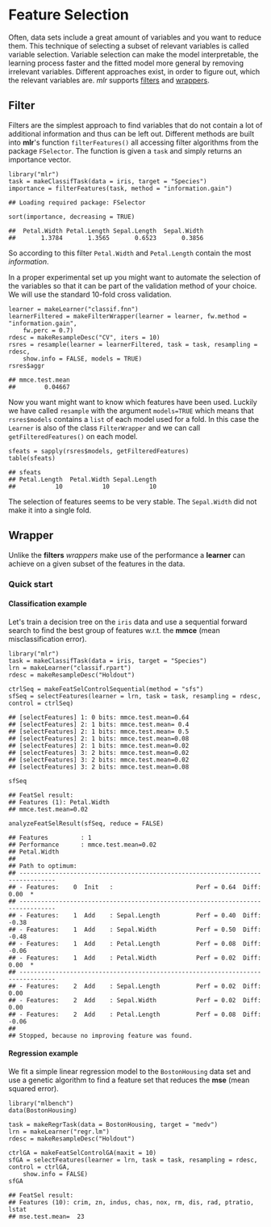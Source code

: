 Feature Selection
==================

Often, data sets include a great amount of variables and you want to reduce them. 
This technique of selecting a subset of relevant variables is called variable selection. 
Variable selection can make the model interpretable, the learning process faster and the fitted model more general by removing irrelevant variables. 
Different approaches exist, in order to figure out, which the relevant variables are.
*mlr* supports [filters](#Filter) and [wrappers](#Wrapper).

Filter
------

Filters are the simplest approach to find variables that do not contain a lot of additional information and thus can be left out.
Different methods are built into **mlr**'s function `filterFeatures()` all accessing filter algorithms from the package `FSelector`.
The function is given a `task` and simply returns an importance vector.

```splus
library("mlr")
task = makeClassifTask(data = iris, target = "Species")
importance = filterFeatures(task, method = "information.gain")
```

```
## Loading required package: FSelector
```

```splus
sort(importance, decreasing = TRUE)
```

```
##  Petal.Width Petal.Length Sepal.Length  Sepal.Width 
##       1.3784       1.3565       0.6523       0.3856
```

So according to this filter `Petal.Width` and `Petal.Length` contain the most *information*.

In a proper experimental set up you might want to automate the selection of the variables so that it can be part of the validation method of your choice.
We will use the standard 10-fold cross validation.

```splus
learner = makeLearner("classif.fnn")
learnerFiltered = makeFilterWrapper(learner = learner, fw.method = "information.gain", 
    fw.perc = 0.7)
rdesc = makeResampleDesc("CV", iters = 10)
rsres = resample(learner = learnerFiltered, task = task, resampling = rdesc, 
    show.info = FALSE, models = TRUE)
rsres$aggr
```

```
## mmce.test.mean 
##        0.04667
```

Now you want might want to know which features have been used.
Luckily we have called `resample` with the argument `models=TRUE` which means that `rsres$models` contains a `list` of each model used for a fold.
In this case the `Learner` is also of the class `FilterWrapper` and we can call `getFilteredFeatures()` on each model.

```splus
sfeats = sapply(rsres$models, getFilteredFeatures)
table(sfeats)
```

```
## sfeats
## Petal.Length  Petal.Width Sepal.Length 
##           10           10           10
```

The selection of features seems to be very stable.
The `Sepal.Width` did not make it into a single fold.

Wrapper
-------

Unlike the **filters** *wrappers* make use of the performance a **learner** can achieve on a given subset of the features in the data.

### Quick start

#### Classification example

Let's train a decision tree on the ``iris`` data and use a sequential forward search to find the best group of features w.r.t. the **mmce** (mean misclassification error).


```splus
library("mlr")
task = makeClassifTask(data = iris, target = "Species")
lrn = makeLearner("classif.rpart")
rdesc = makeResampleDesc("Holdout")

ctrlSeq = makeFeatSelControlSequential(method = "sfs")
sfSeq = selectFeatures(learner = lrn, task = task, resampling = rdesc, control = ctrlSeq)
```

```
## [selectFeatures] 1: 0 bits: mmce.test.mean=0.64
## [selectFeatures] 2: 1 bits: mmce.test.mean= 0.4
## [selectFeatures] 2: 1 bits: mmce.test.mean= 0.5
## [selectFeatures] 2: 1 bits: mmce.test.mean=0.08
## [selectFeatures] 2: 1 bits: mmce.test.mean=0.02
## [selectFeatures] 3: 2 bits: mmce.test.mean=0.02
## [selectFeatures] 3: 2 bits: mmce.test.mean=0.02
## [selectFeatures] 3: 2 bits: mmce.test.mean=0.08
```

```splus
sfSeq
```

```
## FeatSel result:
## Features (1): Petal.Width
## mmce.test.mean=0.02
```

```splus
analyzeFeatSelResult(sfSeq, reduce = FALSE)
```

```
## Features         : 1
## Performance      : mmce.test.mean=0.02
## Petal.Width
## 
## Path to optimum:
## --------------------------------------------------------------------------------
## - Features:    0  Init   :                       Perf = 0.64  Diff:  0.00  *
## --------------------------------------------------------------------------------
## - Features:    1  Add    : Sepal.Length          Perf = 0.40  Diff: -0.38   
## - Features:    1  Add    : Sepal.Width           Perf = 0.50  Diff: -0.48   
## - Features:    1  Add    : Petal.Length          Perf = 0.08  Diff: -0.06   
## - Features:    1  Add    : Petal.Width           Perf = 0.02  Diff:  0.00  *
## --------------------------------------------------------------------------------
## - Features:    2  Add    : Sepal.Length          Perf = 0.02  Diff:  0.00   
## - Features:    2  Add    : Sepal.Width           Perf = 0.02  Diff:  0.00   
## - Features:    2  Add    : Petal.Length          Perf = 0.08  Diff: -0.06   
## 
## Stopped, because no improving feature was found.
```



#### Regression example

We fit a simple linear regression model to the ``BostonHousing`` data set and use a genetic algorithm to find a feature set that reduces the **mse** (mean squared error).


```splus
library("mlbench")
data(BostonHousing)

task = makeRegrTask(data = BostonHousing, target = "medv")
lrn = makeLearner("regr.lm")
rdesc = makeResampleDesc("Holdout")

ctrlGA = makeFeatSelControlGA(maxit = 10)
sfGA = selectFeatures(learner = lrn, task = task, resampling = rdesc, control = ctrlGA, 
    show.info = FALSE)
sfGA
```

```
## FeatSel result:
## Features (10): crim, zn, indus, chas, nox, rm, dis, rad, ptratio, lstat
## mse.test.mean=  23
```


